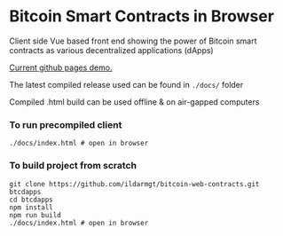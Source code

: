 # Bitcoin Smart Contracts in Browser

Client side Vue based front end showing the power of Bitcoin smart contracts as various decentralized applications (dApps)

[Current github pages demo.](https://ildarmgt.github.io/bitcoin-web-contracts/)

The latest compiled release used can be found in `./docs/` folder

Compiled .html build can be used offline & on air-gapped computers

### To run precompiled client
```
./docs/index.html # open in browser
```

### To build project from scratch
```
git clone https://github.com/ildarmgt/bitcoin-web-contracts.git btcdapps
cd btcdapps
npm install
npm run build
./docs/index.html # open in browser
```
